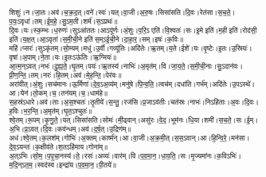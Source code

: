 

  
शिशुः॑।न।जा॒तः।अव॑।च॒क्र॒द॒त्।वने॑।स्वः॑।यत्।वा॒जी।अ॒रु॒षः।सिसा॑सति।दि॒वः।रेत॑सा।स॒च॒ते॒।प॒यः॒ऽवृधा॑।तम्।ई॒म॒हे॒।सु॒ऽम॒ती।शर्म॑।स॒ऽप्रथः॑॥  
दि॒वः।यः।स्क॒म्भः।ध॒रुणः॑।सुऽआ॑ततः।आऽपू॑र्णः।अं॒शुः।प॒रि॒ऽ एति॑।वि॒श्वतः॑।सः।इ॒मे इति॑।म॒ही इति॑।रोद॑सी॒ इति॑।य॒क्ष॒त्।आ॒ऽवृता॑।स॒मी॒ची॒ने इति॑ स॒म्ऽई॒ची॒ने।दा॒हा॒र॒।सम्।इषः॑।क॒विः॥  
महि॑।प्सरः॑।सुऽकृ॑तम्।सो॒म्यम्।मधु॑।उ॒र्वी।गव्यू॑तिः।अदि॑तेः।ऋ॒तम्।य॒ते।ईशे॑।यः।वृ॒ष्टेः।इ॒तः।उ॒स्रियः॑।वृषा॑।अ॒पाम्।ने॒ता।यः।इ॒तःऽऊ॑तिः।ऋ॒ग्मियः॑॥  
आ॒त्म॒न्ऽवत्।नभः॑।दु॒ह्य॒ते॒।घृ॒तम्।पयः॑।ऋ॒तस्य॑।नाभिः॑।अ॒मृत॑म्।वि।जा॒य॒ते॒।स॒मी॒ची॒नाः।सु॒ऽदान॑वः।प्री॒ण॒न्ति॒।तम्।नरः॑।हि॒तम्।अव॑।मे॒ह॒न्ति॒।पेर॑वः॥  
अरा॑वीत्।अं॒शुः।सच॑मानः।ऊ॒र्मिणा॑।दे॒व॒ऽअ॒व्य॑म्।मनु॑षे।पि॒न्व॒ति॒।त्वच॑म्।दधा॑ति।गर्भ॑म्।अदि॑तेः।उ॒पऽस्थे॑।आ।येन॑।तो॒कम्।च॒।तन॑यम्।च॒।धाम॑हे॥  
स॒हस्र॑ऽधारे।अव॑।ताः।अ॒स॒श्चतः॑।तृ॒तीये॑।स॒न्तु॒।रज॑सि।प्र॒जाऽव॑तीः।चत॑स्रः।नाभः॑।निऽहि॑ताः।अ॒वः।दि॒वः।ह॒विः।भ॒र॒न्ति॒।अ॒मृत॑म्।घृ॒त॒ऽश्चुतः॑॥  
श्वे॒तम्।रू॒पम्।कृ॒णु॒ते॒।यत्।सिसा॑सति।सोमः॑।मी॒ढ्वान्।असु॑रः।वे॒द॒।भूम॑नः।धि॒या।शमी॑।स॒च॒ते॒।सः।ई॒म्।अ॒भि।प्र॒ऽवत्।दि॒वः।कव॑न्धम्।अव॑।द॒र्ष॒त्।उ॒द्रिण॑म्॥  
अध॑।श्वे॒तम्।क॒लश॑म्।गोभिः॑।अ॒क्तम्।कार्ष्म॑न्।आ।वा॒जी।अ॒क्र॒मी॒त्।स॒स॒ऽवान्।आ।हि॒न्वि॒रे॒।मन॑सा।दे॒व॒ऽयन्तः॑।क॒क्षीव॑ते।श॒तऽहि॑माय।गोना॑म्॥  
अ॒त्ऽभिः।सो॒म॒।प॒पृ॒चा॒नस्य॑।ते॒।रसः॑।अव्यः॑।वार॑म्।वि।प॒व॒मा॒न॒।धा॒व॒ति॒।सः।मृ॒ज्यमा॑नः।क॒विऽभिः॑।म॒दि॒न्ऽत॒म॒।स्वद॑स्व।इन्द्रा॑य।प॒व॒मा॒न॒।पी॒तये॑॥  

